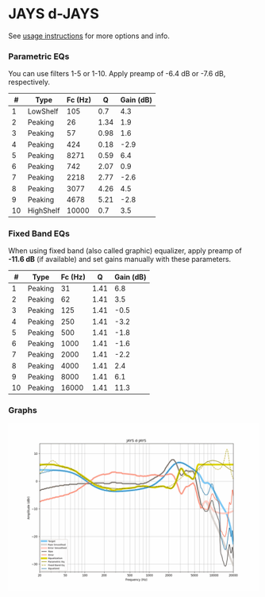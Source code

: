 # JAYS d-JAYS
See [usage instructions](https://github.com/jaakkopasanen/AutoEq#usage) for more options and info.

### Parametric EQs
You can use filters 1-5 or 1-10. Apply preamp of -6.4 dB or -7.6 dB, respectively.

|   # | Type      |   Fc (Hz) |    Q |   Gain (dB) |
|-----|-----------|-----------|------|-------------|
|   1 | LowShelf  |       105 | 0.7  |         4.3 |
|   2 | Peaking   |        26 | 1.34 |         1.9 |
|   3 | Peaking   |        57 | 0.98 |         1.6 |
|   4 | Peaking   |       424 | 0.18 |        -2.9 |
|   5 | Peaking   |      8271 | 0.59 |         6.4 |
|   6 | Peaking   |       742 | 2.07 |         0.9 |
|   7 | Peaking   |      2218 | 2.77 |        -2.6 |
|   8 | Peaking   |      3077 | 4.26 |         4.5 |
|   9 | Peaking   |      4678 | 5.21 |        -2.8 |
|  10 | HighShelf |     10000 | 0.7  |         3.5 |

### Fixed Band EQs
When using fixed band (also called graphic) equalizer, apply preamp of **-11.6 dB** (if available) and set gains manually with these parameters.

|   # | Type    |   Fc (Hz) |    Q |   Gain (dB) |
|-----|---------|-----------|------|-------------|
|   1 | Peaking |        31 | 1.41 |         6.8 |
|   2 | Peaking |        62 | 1.41 |         3.5 |
|   3 | Peaking |       125 | 1.41 |        -0.5 |
|   4 | Peaking |       250 | 1.41 |        -3.2 |
|   5 | Peaking |       500 | 1.41 |        -1.8 |
|   6 | Peaking |      1000 | 1.41 |        -1.6 |
|   7 | Peaking |      2000 | 1.41 |        -2.2 |
|   8 | Peaking |      4000 | 1.41 |         2.4 |
|   9 | Peaking |      8000 | 1.41 |         6.1 |
|  10 | Peaking |     16000 | 1.41 |        11.3 |

### Graphs
![](./JAYS%20d-JAYS.png)

